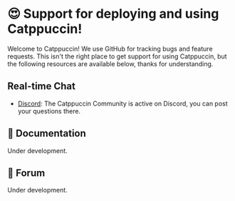 # 😍 Support for deploying and using Catppuccin!

Welcome to Catppuccin! We use GitHub for tracking bugs and feature requests. This isn't the right place to get support for using Catppuccin, but the following resources are available below, thanks for understanding.

## Real-time Chat

* [Discord](https://discord.gg/z6bwQpGp): The Catppuccin Community is active on Discord, you can post your questions there.

## 📄 Documentation

Under development.

## 👥 Forum

Under development.
